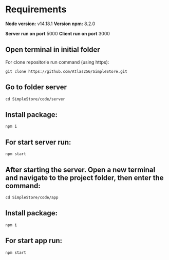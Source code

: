 # Requirements
__Node version:__ v14.18.1
__Version npm:__ 8.2.0

__Server run on port__ 5000
__Client run on port__ 3000



## Open terminal in initial folder
For clone repositorie run command (using https):

`git clone https://github.com/Atlas256/SimpleStore.git`

## Go to folder server
`cd SimpleStore/code/server`


## Install package:
`npm i`

## For start server run:
`npm start`



## After starting the server. Open a new terminal and navigate to the project folder, then enter the command: 

`cd SimpleStore/code/app`

## Install package:
`npm i`

## For start app run:
`npm start`